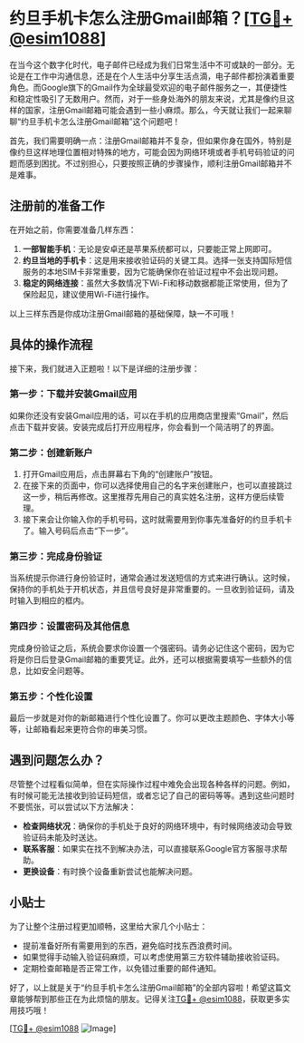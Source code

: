 # 约旦手机卡怎么注册Gmail邮箱？[[TG💪+ @esim1088](https://t.me/s/esim1088)]

在当今这个数字化时代，电子邮件已经成为我们日常生活中不可或缺的一部分。无论是在工作中沟通信息，还是在个人生活中分享生活点滴，电子邮件都扮演着重要角色。而Google旗下的Gmail作为全球最受欢迎的电子邮件服务之一，其便捷性和稳定性吸引了无数用户。然而，对于一些身处海外的朋友来说，尤其是像约旦这样的国家，注册Gmail邮箱可能会遇到一些小麻烦。那么，今天就让我们一起来聊聊“约旦手机卡怎么注册Gmail邮箱”这个问题吧！

首先，我们需要明确一点：注册Gmail邮箱并不复杂，但如果你身在国外，特别是像约旦这样地理位置相对特殊的地方，可能会因为网络环境或者手机号码验证的问题而感到困扰。不过别担心，只要按照正确的步骤操作，顺利注册Gmail邮箱并不是难事。

## 注册前的准备工作

在开始之前，你需要准备几样东西：

1. **一部智能手机**：无论是安卓还是苹果系统都可以，只要能正常上网即可。
2. **约旦当地的手机卡**：这是用来接收验证码的关键工具。选择一张支持国际短信服务的本地SIM卡非常重要，因为它能确保你在验证过程中不会出现问题。
3. **稳定的网络连接**：虽然大多数情况下Wi-Fi和移动数据都能正常使用，但为了保险起见，建议使用Wi-Fi进行操作。

以上三样东西是你成功注册Gmail邮箱的基础保障，缺一不可哦！

## 具体的操作流程

接下来，我们就进入正题啦！以下是详细的注册步骤：

### 第一步：下载并安装Gmail应用

如果你还没有安装Gmail应用的话，可以在手机的应用商店里搜索“Gmail”，然后点击下载并安装。安装完成后打开应用程序，你会看到一个简洁明了的界面。

### 第二步：创建新账户

1. 打开Gmail应用后，点击屏幕右下角的“创建账户”按钮。
2. 在接下来的页面中，你可以选择使用自己的名字来创建账户，也可以直接跳过这一步，稍后再修改。这里推荐先用自己的真实姓名注册，这样方便后续管理。
3. 接下来会让你输入你的手机号码，这时就需要用到你事先准备好的约旦手机卡了。输入号码后点击“下一步”。

### 第三步：完成身份验证

当系统提示你进行身份验证时，通常会通过发送短信的方式来进行确认。这时候，保持你的手机处于开机状态，并且信号良好是非常重要的。一旦收到验证码，请及时输入到相应的框内。

### 第四步：设置密码及其他信息

完成身份验证之后，系统会要求你设置一个强密码。请务必记住这个密码，因为它将是你日后登录Gmail邮箱的重要凭证。此外，还可以根据需要填写一些额外的信息，比如安全问题等。

### 第五步：个性化设置

最后一步就是对你的新邮箱进行个性化设置了。你可以更改主题颜色、字体大小等等，让邮箱看起来更符合你的审美习惯。

## 遇到问题怎么办？

尽管整个过程看似简单，但在实际操作过程中难免会出现各种各样的问题。例如，有时候可能无法接收到验证码短信，或者忘记了自己的密码等等。遇到这些问题时不要慌张，可以尝试以下方法解决：

- **检查网络状况**：确保你的手机处于良好的网络环境中，有时候网络波动会导致验证码未能及时送达。
- **联系客服**：如果实在找不到解决办法，可以直接联系Google官方客服寻求帮助。
- **更换设备**：有时换个设备重新尝试也能解决问题。

## 小贴士

为了让整个注册过程更加顺畅，这里给大家几个小贴士：

- 提前准备好所有需要用到的东西，避免临时找东西浪费时间。
- 如果觉得手动输入验证码麻烦，可以考虑使用第三方软件辅助接收验证码。
- 定期检查邮箱是否正常工作，以免错过重要的邮件通知。

好了，以上就是关于“约旦手机卡怎么注册Gmail邮箱”的全部内容啦！希望这篇文章能够帮到那些正在为此烦恼的朋友。记得关注[TG💪+ @esim1088](https://t.me/s/esim1088)，获取更多实用技巧哦！

[[TG💪+ @esim1088](https://t.me/s/esim1088) ![Image](https://i.postimg.cc/4NQfJmqS/Snipaste-2025-05-13-00-14-12.png)]